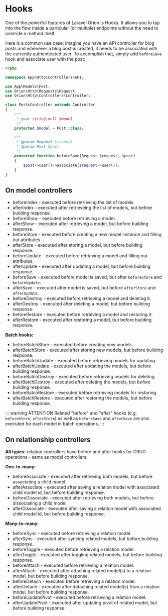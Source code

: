 # Hooks

One of the powerful features of Laravel Orion is Hooks. It allows you to tap into the flow inside a particular (or multiple) endpoints without the need to override a method itself.

Here is a common use case: imagine you have an API controller for blog posts and whenever a blog post is created, it needs to be associated with the currently authenticated user. To accomplish that, simply add `beforeSave` hook and associate user with the post:

```php
<?php

namespace App\Http\Controllers\API;

use App\Models\Post;
use Orion\Http\Requests\Request;
use Orion\Http\Controllers\Controller;

class PostsController extends Controller
{
    /**
     * @var string|null $model
     */
    protected $model = Post::class;

    /**
     * @param Request $request
     * @param Post $post
     */
    protected function beforeSave(Request $request, $post)
    {
        $post->user()->associate($request->user());
    }
}
```

## On model controllers

* beforeIndex - executed before retrieving the list of models.
* afterIndex - executed after retrieveing the list of models, but before building response.
* beforeShow - executed before retrieving a model.
* afterShow - executed after retrieving a model, but before building response.
* beforeStore - executed before creating a new model instance and filling out attributes.
* afterStore - executed after storing a model, but before building response.
* beforeUpdate - executed before retrieving a model and filling out attributes.
* afterUpdate - executed after updating a model, but before building response.
* beforeSave - executed before model is saved, but after `beforeStore` and `beforeUpdate`.
* afterSave - executed after model is saved, but before `afterStore` and `afterUpdate`.
* beforeDestroy - executed before retrieving a model and deleting it.
* afterDestroy - executed after deleting a model, but before building response.
* beforeRestore - executed before retrieving a model and restoring it.
* afterRestore - executed after restoring a model, but before building response.

**Batch hooks:**

* beforeBatchStore - executed before creating new models.
* afterBatchStore - executed after storing new models, but before building response.
* beforeBatchUpdate - executed before retrieving models for updating.
* afterBatchUpdate - executed after updating the models, but before building response.
* beforeBatchDestroy - executed before retrieving models for deleting.
* afterBatchDestroy - executed after deleting the models, but before building response.
* beforeBatchRestore - executed before retrieving models for restoring.
* afterBatchRestore - executed after restoring the models, but before building response.

::: warning ATTENTION
Related "before" and "after" hooks (e.g. `beforeStore`, `afterStore`) as well as `beforeSave` and `afterSave` are also executed for each model in batch operations.
:::

## On relationship controllers

**All types:** relation controllers have before and after hooks for CRUD operations - same as model controllers.

**One-to-many:**

* beforeAssociate - executed after retrieving both models, but before associating a child model.
* afterAssociate - executed after saving a relation model with associated child model id, but before building response.
* beforeDissociate - executed after retrieving both models, but before dissociating a child model.
* afterDissociate - executed after saving a relation model with associated child model id, but before building response.

**Many-to-many:**

* beforeSync - executed before retrieving a relation model.
* afterSync - executed after syncing related models, but before building response.
* beforeToggle - executed before retrieving a relation model.
* afterToggle - executed after toggling related models, but before building response.
* beforeAttach - executed before retrieving a relation model.
* afterAttach - executed after attaching related model(s) to a relation model, but before building response.
* beforeDetach - executed before retrieving a relation model.
* afterDetach - executed after detaching related model(s) from a relation model, but before building response.
* beforeUpdatePivot - executed before retrieving a relation model.
* afterUpdatePivot - executed after updating pivot of related model, but before building response.
